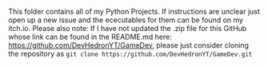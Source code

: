 This folder contains all of my Python Projects. If instructions are unclear just open up a new issue and the ececutables for them can be found on my itch.io. 
Please also note: If I have not updated the .zip file for this GitHub whose link can be found in the README.md here: https://github.com/DevHedronYT/GameDev, please just consider cloning the repository as 
```git clone https://github.com/DevHedronYT/GameDev.git```
